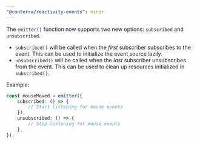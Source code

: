 ```yaml
---
"@conterra/reactivity-events": minor
---
```


The `emitter()` function now supports two new options: `subscribed` and `unsubscribed`.

- `subscribed()` will be called when the _first_ subscriber subscribes to the event.
  This can be used to initialize the event source lazily.
- `unsubscribed()` will be called when the _last_ subscriber unsubscribes from the event.
  This can be used to clean up resources initialized in `subscribed()`.

Example:

```ts
const mouseMoved = emitter({
    subscribed: () => {
        // Start listening for mouse events
    }),
    unsubscribed: () => {
        // Stop listening for mouse events
    },
});
```
